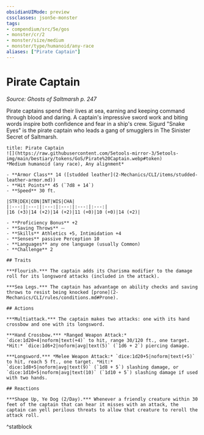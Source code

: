 ```yaml
---
obsidianUIMode: preview
cssclasses: json5e-monster
tags:
- compendium/src/5e/gos
- monster/cr/2
- monster/size/medium
- monster/type/humanoid/any-race
aliases: ["Pirate Captain"]
---
```

# Pirate Captain
*Source: Ghosts of Saltmarsh p. 247*  

Pirate captains spend their lives at sea, earning and keeping command through blood and daring. A captain's impressive sword work and biting words inspire both confidence and fear in a ship's crew. Sigurd "Snake Eyes" is the pirate captain who leads a gang of smugglers in The Sinister Secret of Saltmarsh.

```ad-statblock
title: Pirate Captain
![](https://raw.githubusercontent.com/5etools-mirror-3/5etools-img/main/bestiary/tokens/GoS/Pirate%20Captain.webp#token)
*Medium humanoid (any race), Any alignment*

- **Armor Class** 14 ([studded leather](2-Mechanics/CLI/items/studded-leather-armor.md))
- **Hit Points** 45 (`7d8 + 14`)
- **Speed** 30 ft.

|STR|DEX|CON|INT|WIS|CHA|
|:---:|:---:|:---:|:---:|:---:|:---:|
|16 (+3)|14 (+2)|14 (+2)|11 (+0)|10 (+0)|14 (+2)|

- **Proficiency Bonus** +2
- **Saving Throws** ⏤
- **Skills** Athletics +5, Intimidation +4
- **Senses** passive Perception 10
- **Languages** any one language (usually Common)
- **Challenge** 2

## Traits

***Flourish.*** The captain adds its Charisma modifier to the damage roll for its longsword attacks (included in the attack).

***Sea Legs.*** The captain has advantage on ability checks and saving throws to resist being knocked [prone](2-Mechanics/CLI/rules/conditions.md#Prone).

## Actions

***Multiattack.*** The captain makes two attacks: one with its hand crossbow and one with its longsword.

***Hand Crossbow.*** *Ranged Weapon Attack:* `dice:1d20+4|noform|text(+4)` to hit, range 30/120 ft., one target. *Hit:* `dice:1d6+2|noform|avg|text(5)` (`1d6 + 2`) piercing damage.

***Longsword.*** *Melee Weapon Attack:* `dice:1d20+5|noform|text(+5)` to hit, reach 5 ft., one target. *Hit:* `dice:1d8+5|noform|avg|text(9)` (`1d8 + 5`) slashing damage, or `dice:1d10+5|noform|avg|text(10)` (`1d10 + 5`) slashing damage if used with two hands.

## Reactions

***Shape Up, Ye Dog (2/Day).*** Whenever a friendly creature within 30 feet of the captain that can hear it misses with an attack, the captain can yell perilous threats to allow that creature to reroll the attack roll.
```
^statblock